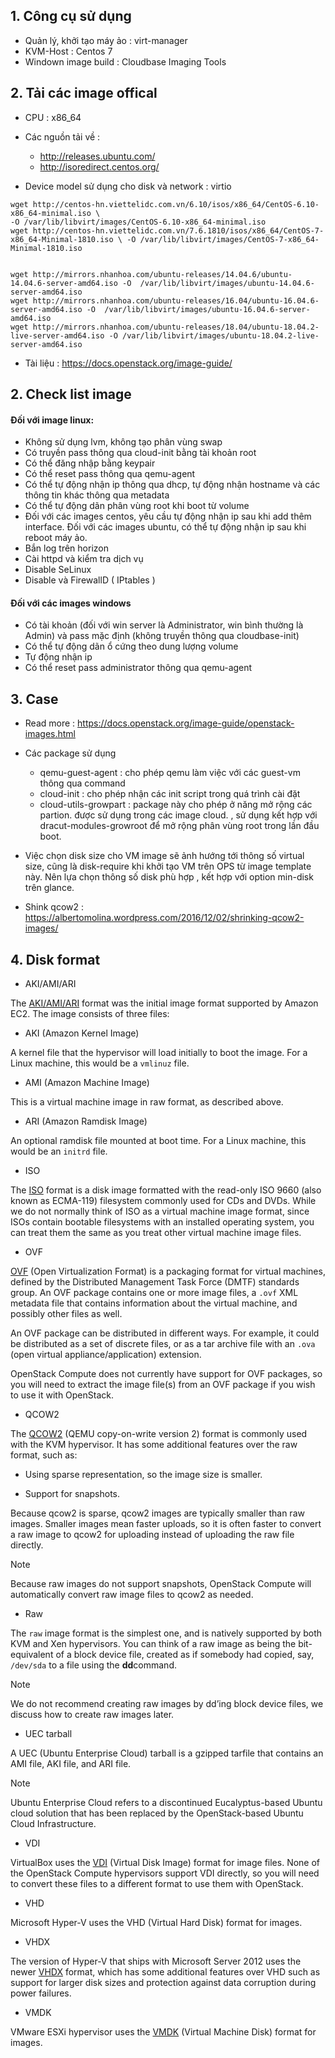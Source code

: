 

## 1. Công cụ sử dụng

- Quản lý, khởi tạo máy ảo : virt-manager
- KVM-Host : Centos 7 
- Windown image build :  Cloudbase Imaging Tools

## 2. Tải các image offical

- CPU : x86_64 

- Các nguồn tải về :
    - http://releases.ubuntu.com/
    - http://isoredirect.centos.org/


- Device model sử dụng cho disk và network : virtio

```
wget http://centos-hn.viettelidc.com.vn/6.10/isos/x86_64/CentOS-6.10-x86_64-minimal.iso \
-O /var/lib/libvirt/images/CentOS-6.10-x86_64-minimal.iso
wget http://centos-hn.viettelidc.com.vn/7.6.1810/isos/x86_64/CentOS-7-x86_64-Minimal-1810.iso \ -O /var/lib/libvirt/images/CentOS-7-x86_64-Minimal-1810.iso


wget http://mirrors.nhanhoa.com/ubuntu-releases/14.04.6/ubuntu-14.04.6-server-amd64.iso -O  /var/lib/libvirt/images/ubuntu-14.04.6-server-amd64.iso
wget http://mirrors.nhanhoa.com/ubuntu-releases/16.04/ubuntu-16.04.6-server-amd64.iso -O  /var/lib/libvirt/images/ubuntu-16.04.6-server-amd64.iso
wget http://mirrors.nhanhoa.com/ubuntu-releases/18.04/ubuntu-18.04.2-live-server-amd64.iso -O /var/lib/libvirt/images/ubuntu-18.04.2-live-server-amd64.iso

```

- Tài liệu : https://docs.openstack.org/image-guide/

## 2. Check list image

####  Đối với image linux:

+ Không sử dụng lvm, không tạo phân vùng swap
+ Có truyền pass thông qua cloud-init bằng tài khoản root
+ Có thể đăng nhập bằng keypair
+ Có thể reset pass thông qua qemu-agent
+ Có thể tự động nhận ip thông qua dhcp, tự động nhận hostname và các thông tin khác thông qua metadata
+ Có thể tự động dãn phân vùng root khi boot từ volume
+ Đối với các images centos, yêu cầu tự động nhận ip sau khi add thêm interface. Đối với các images ubuntu, có thể tự động nhận ip sau khi reboot máy ảo.
+ Bắn log trên horizon
+ Cài httpd và kiểm tra dịch vụ
+ Disable SeLinux
+ Disable và FirewallD ( IPtables )

#### Đối với các images windows

+ Có tài khoản (đối với win server là Administrator, win bình thường là Admin) và pass mặc định (không truyền thông qua cloudbase-init)
+ Có thể tự động dãn ổ cứng theo dung lượng volume
+ Tự động nhận ip
+ Có thể reset pass administrator thông qua qemu-agent


## 3. Case 

- Read more : https://docs.openstack.org/image-guide/openstack-images.html


- Các package sử dụng
    - qemu-guest-agent : cho phép qemu làm việc với các guest-vm thông qua command
    - cloud-init : cho phép nhận các init script trong quá trình cài đặt 
    -  cloud-utils-growpart : package này cho phép ở năng mở rộng các partion. được sử dụng trong các image cloud. , sử dụng kết hợp với dracut-modules-growroot để mở rộng phân vùng root trong lần đầu boot. 


- Việc chọn disk size cho VM image  sẽ ảnh hướng tới thông số virtual size, cũng là disk-require khi khởi tạo VM trên OPS từ image template này. Nên lựa chọn thông số disk phù hợp , kết hợp với option min-disk trên glance. 


- Shink qcow2 : https://albertomolina.wordpress.com/2016/12/02/shrinking-qcow2-images/

## 4. Disk format

- AKI/AMI/ARI

The  [AKI/AMI/ARI](http://docs.aws.amazon.com/AWSEC2/latest/UserGuide/AMIs.html)  format was the initial image format supported by Amazon EC2. The image consists of three files:

- AKI (Amazon Kernel Image)

A kernel file that the hypervisor will load initially to boot the image. For a Linux machine, this would be a  `vmlinuz`  file.

- AMI (Amazon Machine Image)

This is a virtual machine image in raw format, as described above.

- ARI (Amazon Ramdisk Image)

An optional ramdisk file mounted at boot time. For a Linux machine, this would be an  `initrd`  file.

- ISO

The  [ISO](http://www.ecma-international.org/publications/standards/Ecma-119.htm)  format is a disk image formatted with the read-only ISO 9660 (also known as ECMA-119) filesystem commonly used for CDs and DVDs. While we do not normally think of ISO as a virtual machine image format, since ISOs contain bootable filesystems with an installed operating system, you can treat them the same as you treat other virtual machine image files.

- OVF

[OVF](http://dmtf.org/sites/default/files/OVF_Overview_Document_2010.pdf)  (Open Virtualization Format) is a packaging format for virtual machines, defined by the Distributed Management Task Force (DMTF) standards group. An OVF package contains one or more image files, a  `.ovf`  XML metadata file that contains information about the virtual machine, and possibly other files as well.

An OVF package can be distributed in different ways. For example, it could be distributed as a set of discrete files, or as a tar archive file with an  `.ova`  (open virtual appliance/application) extension.

OpenStack Compute does not currently have support for OVF packages, so you will need to extract the image file(s) from an OVF package if you wish to use it with OpenStack.

- QCOW2

The  [QCOW2](http://en.wikibooks.org/wiki/QEMU/Images)  (QEMU copy-on-write version 2) format is commonly used with the KVM hypervisor. It has some additional features over the raw format, such as:

-   Using sparse representation, so the image size is smaller.
    
-   Support for snapshots.
    

Because qcow2 is sparse, qcow2 images are typically smaller than raw images. Smaller images mean faster uploads, so it is often faster to convert a raw image to qcow2 for uploading instead of uploading the raw file directly.

Note

Because raw images do not support snapshots, OpenStack Compute will automatically convert raw image files to qcow2 as needed.

- Raw

The  `raw`  image format is the simplest one, and is natively supported by both KVM and Xen hypervisors. You can think of a raw image as being the bit-equivalent of a block device file, created as if somebody had copied, say,  `/dev/sda`  to a file using the  **dd**command.

Note

We do not recommend creating raw images by dd’ing block device files, we discuss how to create raw images later.

- UEC tarball

A UEC (Ubuntu Enterprise Cloud) tarball is a gzipped tarfile that contains an AMI file, AKI file, and ARI file.

Note

Ubuntu Enterprise Cloud refers to a discontinued Eucalyptus-based Ubuntu cloud solution that has been replaced by the OpenStack-based Ubuntu Cloud Infrastructure.

- VDI

VirtualBox uses the  [VDI](https://forums.virtualbox.org/viewtopic.php?t=8046)  (Virtual Disk Image) format for image files. None of the OpenStack Compute hypervisors support VDI directly, so you will need to convert these files to a different format to use them with OpenStack.

- VHD

Microsoft Hyper-V uses the VHD (Virtual Hard Disk) format for images.

- VHDX

The version of Hyper-V that ships with Microsoft Server 2012 uses the newer  [VHDX](http://technet.microsoft.com/en-us/library/hh831446.aspx)  format, which has some additional features over VHD such as support for larger disk sizes and protection against data corruption during power failures.

- VMDK

VMware ESXi hypervisor uses the  [VMDK](https://developercenter.vmware.com/web/sdk/60/vddk)  (Virtual Machine Disk) format for images.                 